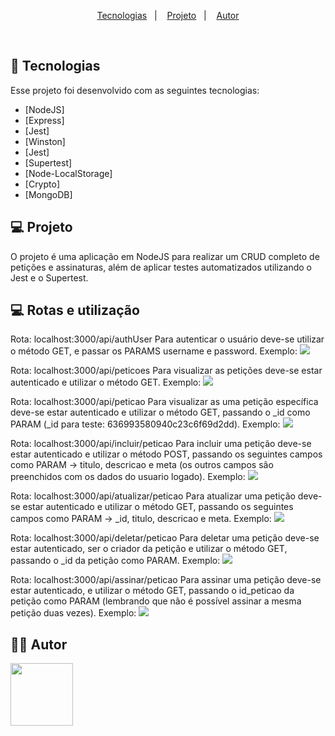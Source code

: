 <p align="center">
  <a href="#-tecnologias">Tecnologias</a>&nbsp;&nbsp;&nbsp;|&nbsp;&nbsp;&nbsp;
  <a href="#-projeto">Projeto</a>&nbsp;&nbsp;&nbsp;|&nbsp;&nbsp;&nbsp;
  <a href="#-autor">Autor</a>
</p>

<br>

## 🚀 Tecnologias

Esse projeto foi desenvolvido com as seguintes tecnologias:

- [NodeJS]
- [Express]
- [Jest]
- [Winston]
- [Jest]
- [Supertest]
- [Node-LocalStorage]
- [Crypto]
- [MongoDB]

  
## 💻 Projeto

O projeto é uma aplicação em NodeJS para realizar um CRUD completo de petições e assinaturas, além de aplicar testes automatizados utilizando o Jest e o Supertest. 

## 💻 Rotas e utilização

Rota: localhost:3000/api/authUser
Para autenticar o usuário deve-se utilizar o método GET, e passar os PARAMS username e password. Exemplo:
<img src="../peticoesMongoDB/public/assets/authUser.png" />


Rota: localhost:3000/api/peticoes
Para visualizar as petições deve-se estar autenticado e utilizar o método GET. Exemplo:
<img src="../peticoesMongoDB/public/assets/allPetitions.png" />

Rota: localhost:3000/api/peticao
Para visualizar as uma petição específica deve-se estar autenticado e utilizar o método GET, passando o _id como PARAM (_id para teste: 636993580940c23c6f69d2dd). Exemplo:
<img src="../public/assets/getPeticao.png" />

Rota: localhost:3000/api/incluir/peticao
Para incluir uma petição deve-se estar autenticado e utilizar o método POST, passando os seguintes campos como PARAM -> titulo, descricao e meta (os outros campos são preenchidos com os dados do usuario logado). Exemplo:
<img src="../public/assets/addPeticao.png" />

Rota: localhost:3000/api/atualizar/peticao
Para atualizar uma petição deve-se estar autenticado e utilizar o método GET, passando os seguintes campos como PARAM -> _id, titulo, descricao e meta. Exemplo:
<img src="../public/assets/updatePeticao.png" />

Rota: localhost:3000/api/deletar/peticao
Para deletar uma petição deve-se estar autenticado, ser o criador da petição e utilizar o método GET, passando o _id da petição como PARAM. Exemplo:
<img src="../public/assets/deletarPeticao.png" />

Rota: localhost:3000/api/assinar/peticao
Para assinar uma petição deve-se estar autenticado, e utilizar o método GET, passando o id_peticao da petição como PARAM (lembrando que não é possível assinar a mesma petição duas vezes). Exemplo:
<img src="../public/assets/assinarPeticao.png" />

## ✍🏾 Autor

<img src="https://avatars.githubusercontent.com/u/62265013?s=400&u=20edcf38588be64a829cb73e1ef715ce62da8de7&v=4" width="100px;" />

